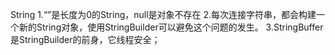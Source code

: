 String 
1.“”是长度为0的String，null是对象不存在
2.每次连接字符串，都会构建一个新的String对象，使用StringBuilder可以避免这个问题的发生。
3.StringBuffer是StringBuilder的前身，它线程安全；